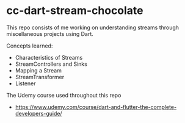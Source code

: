 # cc-dart-stream-chocolate
This repo consists of me working on understanding streams through miscellaneous projects using Dart.

Concepts learned:

-   Characteristics of Streams
-   StreamControllers and Sinks
-   Mapping a Stream
-   StreamTransformer
-   Listener

The Udemy course used throughout this repo

-   https://www.udemy.com/course/dart-and-flutter-the-complete-developers-guide/
